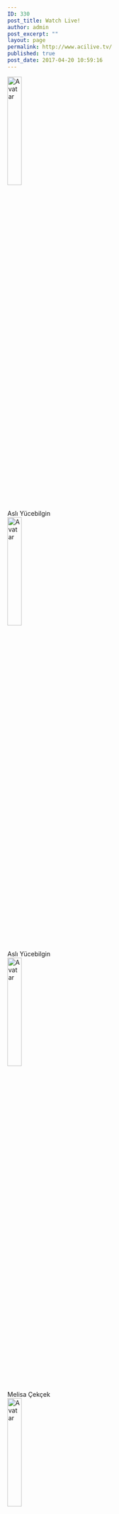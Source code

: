 ```yaml
---
ID: 330
post_title: Watch Live!
author: admin
post_excerpt: ""
layout: page
permalink: http://www.acilive.tv/
published: true
post_date: 2017-04-20 10:59:16
---
```

<div class="container">
  <img src="http://www.acilive.tv/wp-content/uploads/2017/12/1315_ASLI_YUCEBILGIN.jpg" alt="Avatar" class="image" style="width:25%; height:25%; left:">
  <div class="middle" style="top:110px; left:90px;">
    <div class="text">Aslı Yücebilgin</div>
  </div>
</div>

<div class="container">
  <img src="http://www.acilive.tv/wp-content/uploads/2017/12/1368_CEM_DIREN.jpg" alt="Avatar" class="image" style="width:25%; height:25%; left:">
  <div class="middle" style="top:110px; left:90px;">
    <div class="text">Aslı Yücebilgin</div>
  </div>
</div>

<div class="container">
  <img src="http://www.acilive.tv/wp-content/uploads/2017/12/1474_MELISA_CEKCEK.jpg" alt="Avatar" class="image" style="width:25%; height:25%; left:">  
  <div class="middle">
    <div class="text" style="top:110px; left:460px;">Melisa Çekçek</div>
  </div>
</div>

<div class="container">
  <img src="http://www.acilive.tv/wp-content/uploads/2017/12/1374_EFE_GULAY.jpg" alt="Avatar" class="image" style="width:25%; height:25%; left:">  
  <div class="middle">
    <div class="text" style="top:340px; left:90px;">Efe Gülay</div>
  </div>
</div>

<div class="container">
  <img src="http://www.acilive.tv/wp-content/uploads/2017/12/1301_SELINA_GEZMEZ.jpg" alt="Avatar" class="image" style="width:25%; height:25%; left:">  
  <div class="middle">
    <div class="text" style="top:340px; left:275px;">Selina Gezmez</div>
  </div>
</div>

<div class="container">
  <img src="http://www.acilive.tv/wp-content/uploads/2017/12/1459_YIGIT_DAYI.jpg" alt="Avatar" class="image" style="width:25%; height:25%; left:">  
  <div class="middle">
    <div class="text" style="top:340px; left:460px;">Yiğit Dayı</div>
  </div>
</div>

<div class="container">
  <img src="http://www.acilive.tv/wp-content/uploads/2017/12/1457_ALIS_ERALP.jpg" alt="Avatar" class="image" style="width:25%; height:25%; left:">  
  <div class="middle">
    <div class="text" style="top:570px; left:90px;">Alis Eralp</div>
  </div>
</div>

<div class="container">
  <img src="http://www.acilive.tv/wp-content/uploads/2017/12/1323_NAZ_KAYIN.jpg" alt="Avatar" class="image" style="width:25%; height:25%; left:">  
  <div class="middle">
    <div class="text" style="top:570px; left:275px;">Naz Kayın</div>
  </div>
</div>

<div class="container">
  <img src="http://www.acilive.tv/wp-content/uploads/2017/12/1371_CANSU_CUBUKCU.jpg" alt="Avatar" class="image" style="width:25%; height:25%; left:">  
  <div class="middle">
    <div class="text" style="top:570px; left:460px;">Cansu Çubukçu</div>
  </div>
</div>

<div class="container">
  <img src="http://www.acilive.tv/wp-content/uploads/2017/12/1369_RITA_VIKTORYA_RUSO.jpg" alt="Avatar" class="image" style="width:25%; height:25%; left:">  
  <div class="middle">
    <div class="text" style="top:800px; left:90px;">Rita Viktorya</div>
  </div>
</div>

<div class="container">
  <img src="http://www.acilive.tv/wp-content/uploads/2017/12/1300_OZGENUR_CELIK.jpg" alt="Avatar" class="image" style="width:25%; height:25%; left:">  
  <div class="middle">
    <div class="text" style="top:800px; left:460px;">Özgenur Çelik</div>
  </div>
</div>

<div class="container">
  <img src="http://www.acilive.tv/wp-content/uploads/2017/12/1345_NAZLI_DEMIRKAN.jpg" alt="Avatar" class="image" style="width:25%; height:25%; left:">  
  <div class="middle">
    <div class="text" style="top:800px; left:460px;">Nazlı Demirkan</div>
  </div>
</div>

</body>

</html>

<h3>About Us</h3>
<div style="max-height: 330px; height: auto; width: aotp; border: 0px solid #ccc; overflow: auto;">

  The idea of “ACI LIVE TV” was first founded in 2010-2011 school year, by five students that were taking ‘Web Publishing’
  as a list three (grade 11) elective course. This group was discussing ideas for a group web project. The first project
  was to make Facebook-like social web only for ACI. It was called ACI+ (ACI plus). Please note that Google+ started after
  us!! This project was a failure. The group evaluated the project, reasons why a web project fails and they moved on. The
  second web project idea was a Live TV channel for ACI. For the first time, ACI LIVE broadcasted Bazaar Day 2011 and it
  turned out to be a great success. It received much positive feedback from all over the world from our graduates. Today
  our channel has over 30 students which work with Apple, Canon, Livestream and more professional equipment. Our aim is to
  share the activities which are held in our school with the ACI family and all over Turkey. The most important occasions
  that we broadcast are Moods, Bazaar Day, Awards Day, Spring Day and commencements. ACI Live TV broadcasts English Drama
  Night, Ekin Yazın activities and the graduation of our sister schools. Our broadcastings are published via Livestream which
  is one of the most popular online broadcasting in the world through Facebook and our website. We are aiming to create new
  projects every year. ACI News is one of the best examples. With all these qualities ACI Live TV is one of the first and
  only high school live channel in Turkey.
  <p class="contact-text"></p>

  </div